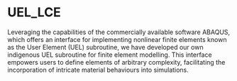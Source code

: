 # UEL_LCE


Leveraging the capabilities of the commercially available software ABAQUS, which offers an interface for implementing nonlinear finite elements known as the User Element (UEL) subroutine, we have developed our own indigenous UEL subroutine for finite element modelling. This interface empowers users to define elements of arbitrary complexity, facilitating the incorporation of intricate material behaviours into simulations.
